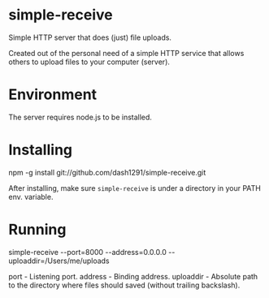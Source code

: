 simple-receive
==============

Simple HTTP server that does (just) file uploads.

Created out of the personal need of a simple HTTP service that allows others to upload files to your computer (server).

Environment
===========

The server requires node.js to be installed.

Installing
==========

npm -g install git://github.com/dash1291/simple-receive.git

After installing, make sure `simple-receive` is under a directory in your PATH env. variable.

Running
=======

simple-receive --port=8000 --address=0.0.0.0 --uploaddir=/Users/me/uploads

port - Listening port.
address - Binding address.
uploaddir - Absolute path to the directory where files should saved (without trailing backslash).